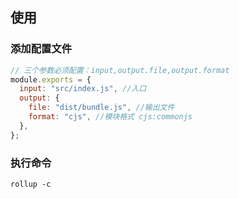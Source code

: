 ## 使用

### 添加配置文件

```js
// 三个参数必须配置：input,output.file,output.format
module.exports = {
  input: "src/index.js", //入口
  output: {
    file: "dist/bundle.js", //输出文件
    format: "cjs", //模块格式 cjs:commonjs
  },
};
```

### 执行命令

`rollup -c`
